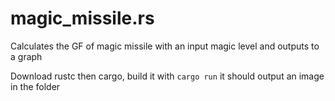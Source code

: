 # magic_missile.rs
Calculates the GF of magic missile with an input magic level and outputs to a graph

Download rustc then cargo, build it with ```cargo run``` it should output an image in the folder
